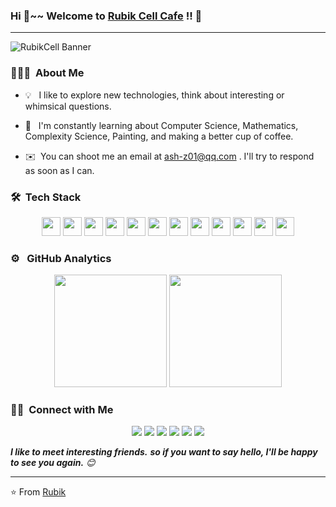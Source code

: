 ### Hi 👋~~    Welcome to [Rubik Cell Cafe](https://ash-z01.github.io) !! 🚀

<!--
**ash-z01/ash-z01** is a ✨ _special_ ✨ repository because its `README.md` (this file) appears on your GitHub profile.

Here are some ideas to get you started:

- 🔭 I’m currently working on ...
- 🌱 I’m currently learning ...
- 👯 I’m looking to collaborate on ...
- 🤔 I’m looking for help with ...
- 💬 Ask me about ...
- 📫 How to reach me: ...
- 😄 Pronouns: ...
- ⚡ Fun fact: ...
-->

---------------------------------------------------------

<!-- 
![RubikCell Banner](https://github.com/ash-z01/ash-z01.github.io/blob/master/images/chino111.png) 
![RubikCell Banner](https://github.com/ash-z01/ash-z01/blob/main/assets/even01.jpg) 
![RubikCell Banner](https://github.com/ash-z01/ash-z01/blob/main/assets/Kurosawa_Ruby_Holding_SICP.jpg)
-->

![RubikCell Banner](https://github.com/ash-z01/ash-z01/blob/main/assets/celeste00.jpg)

### 👨🏻‍💻 &nbsp;About Me

<!--
-  **Explore** Development :zap: | Open-Source :fire:    
-  **Hobbies** History 📖 & Math 📚 & Coffee ☕ & Complexity 🏹 & Painting 🖌️
-  **Contact** [Rubik](ash-z01@qq.com)
-->

* 💡 &nbsp; I like to explore new technologies, think about interesting or whimsical questions.

* 🌱 &nbsp; I'm constantly learning about Computer Science, Mathematics, Complexity Science, Painting, and making a better cup of coffee.

* ✉️ &nbsp;You can shoot me an email at ash-z01@qq.com . I'll try to respond as soon as I can.


### 🛠 &nbsp;Tech Stack

<p align="center">
<code><img height="30" src="https://www.vectorlogo.zone/logos/rust-lang/rust-lang-ar21.svg"></code>
<code><img height="30" src="https://www.vectorlogo.zone/logos/haskell/haskell-ar21.svg"></code>
<code><img height="30" src="https://www.vectorlogo.zone/logos/common-lispnet/common-lispnet-ar21.svg"></code>
<code><img height="30" src="https://www.vectorlogo.zone/logos/javascript/javascript-ar21.svg"></code>
<code><img height="30" src="https://www.vectorlogo.zone/logos/lua/lua-ar21.svg"></code>
<code><img height="30" src="https://www.vectorlogo.zone/logos/golang/golang-ar21.svg"></code>
<code><img height="30" src="https://www.vectorlogo.zone/logos/github/github-ar21.svg"></code>
<code><img height="30" src="https://www.vectorlogo.zone/logos/archlinux/archlinux-ar21.svg"></code>
<code><img height="30" src="https://www.vectorlogo.zone/logos/alpinelinux/alpinelinux-ar21.svg"></code>
<code><img height="30" src="https://www.vectorlogo.zone/logos/matrix/matrix-ar21.svg"></code>
<code><img height="30" src="https://www.vectorlogo.zone/logos/neovimio/neovimio-ar21.svg"></code>
<code><img height="30" src="https://www.vectorlogo.zone/logos/visualstudio_code/visualstudio_code-ar21.svg"></code>
<!--
![Illustrator](https://img.shields.io/badge/-Illustrator-333333?style=flat&logo=adobe-illustrator)
![InDesign](https://img.shields.io/badge/-InDesign-333333?style=flat&logo=adobe-indesign)
![Appveyor](https://img.shields.io/badge/-Appveyor-333333?style=flat-square&logo=appveyor&logoColor=yellow)
-->
</p>


### ⚙️ &nbsp; GitHub Analytics

<p align="center">
    
<img height="180em" src="https://github-readme-stats-eight-theta.vercel.app/api?username=ash-z01&show_icons=true&theme=dracula&include_all_commits=true&count_private=true&hide=stars" />

<img height="180em" src="https://github-readme-stats-eight-theta.vercel.app/api/top-langs/?username=ash-z01&layout=compact&hide=html,css&theme=onedark" />

</p>

### 🤝🏻 &nbsp;Connect with Me

<p align="center">

<a href="https://github.com/ash-z01">
<img src="https://img.shields.io/badge/-GitHub-3423A6?style=flat-square&color=black&logo=GitHub&logoColor=white"/></a>

<a href="1445684859">
<img src="https://img.shields.io/badge/-@1445684859-1877F2?style=flat-square&logo=Tencent-QQ&logoColor=white"/></a>

<a href="ash-z01@qq.com">
<img src="https://img.shields.io/badge/-ash&ndash;z01@qq.com-1769FF?style=flat-square&logo=Gmail&logoColor=white"/></a>

<a href="E-Meow">
<img src="https://img.shields.io/badge/-@E%20Meow-D14836?style=flat-square&logo=Nintendo-Switch&logoColor=white"/></a>

<a href="XYZ-Meow">
<img src="https://img.shields.io/badge/-@XYZ&ndash;Meow-1877F2?style=flat-square&&color=green&logo=WeChat&logoColor=white"/></a>

<a href="https://space.bilibili.com/123004091/">
<img src="https://img.shields.io/badge/-@Rubik-E4405F?style=flat-square&logo=Bilibili&logoColor=white"/></a>

</p>

<em>
    <b>I like to meet interesting friends.</b>
    <b>so if you want to say hello, </b>
    <b>I'll be happy to see you again.</b> 😊
</em>

---
⭐️ From [Rubik](https://github.com/ash-z01)
